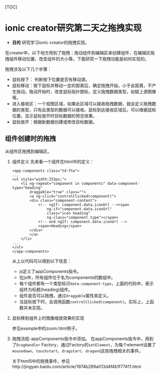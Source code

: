 [TOC]
# ionic creator研究第二天之拖拽实现

- **目的** 研究学习ionic creator的拖拽实现。

在creater中，以下地方用到了拖拽：拖动组件到编辑区来创建组件，在编辑区拖拽组件移动位置、改变组件的大小等。下面研究一下拖拽功能是如何实现的。

拖拽涉及以下几个步骤：
- 鼠标按下： 判断按下位置是否有移动源。
- 鼠标移动：按下鼠标并移动一定的距离后，确定拖拽开始，小于此距离，不产生拖动。拖动开始时，改变鼠标指针图标，定义拖拽数据类型，如赋上源图像等。
- 进入接收区：一个视图区域，如果此区域可以接收拖拽数据，就会定义拖拽数据的类型，只有此类型的数据可以接收。鼠标到达接收区域后，可以根据鼠标位置，显示鼠标放开时目标数据的预览效果。
- 鼠标放开：根据新数据创建或修改目标数据。

## 组件创建时的拖拽
从组件区拖拽到编辑区。

1. 组件定义
   先来看一个组件在html中的定义：
   ```
   <app-components class="td-ftw">
   ...
   <ul style="width:253px;">
       <li ng-repeat="component in components" data-component-type="heading"
           draggable="true" class="">
           <a ng-click="controlClicked(component)">
           <div class="component-content">
               <!-- ngIf: component.data.iconUrl --><span
                   ng-if="component.data.iconUrl"
                   class="icon heading"
                   ng-class="component.type"></span>
               <!-- end ngIf: component.data.iconUrl -->
               <span>Heading</span>
           </div>
           </a>
       </li>
   ...
   </ul>
   </app-components>
   ```

   从上以代码可以得到以下信息：
   - js定义了appComponents指令。
   - 在js中，所有组件位于名为components的数组中。
   - 每个组件都有一个类型标识`data-component-type`，上面的代码中，表示组件为标题(heading)组件。
   - 组件是否可以拖拽，通过`draggable`属性来定义。
   - 当鼠标按下时，会调用函数`controlClicked(component)`。实际上，上函数并未实现。

1. 鼠标移到组件上时图像缩放效果的实现

   参见example中的zoom.html例子。

1. 拖拽流程-appComponents指令中添加。
   在appComponents指令中，用到了`DragHandler` Factory，通过Factory的`setElement`，为每个element设置了`mousedown`、`touchstart`、`dragstart`、`dragend`这些拖拽相关的事件。

   关于html5中的拖拽事件，参见http://jingyan.baidu.com/article/1974b289a013d4f4b1f77411.html
